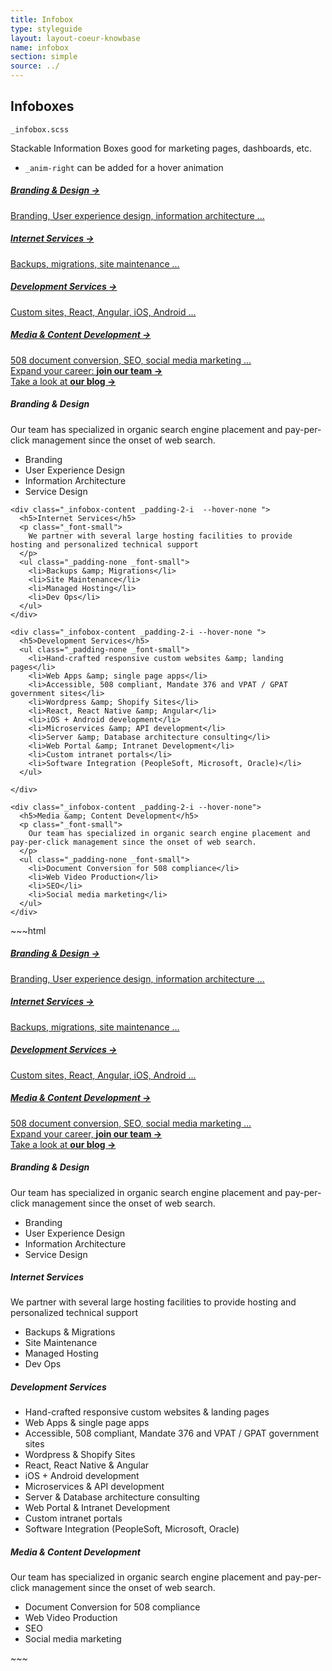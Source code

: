 ```yaml
---
title: Infobox
type: styleguide
layout: layout-coeur-knowbase
name: infobox
section: simple
source: ../
---
```



<main markdown="1">

## Infoboxes

`_infobox.scss`

Stackable Information Boxes good for marketing pages, dashboards, etc.

- `_anim-right` can be added for a hover animation

<div class="_styleguide-example">
  <div class="_infobox _color-bg-white _grid-one _margin-top-2">
    <a href="#" class="_infobox-content ">
      <h5 class="_padding-none">Branding &amp; Design <span class="_anim-right">&rarr;</span></h5>
      Branding, User experience design, information architecture ... 
    </a>
    <a href="#" class="_infobox-content ">
      <h5 class="_padding-none">Internet Services <span class="_anim-right">&rarr;</span></h5>
      Backups, migrations, site maintenance ...
    </a>
    <a href="#" class="_infobox-content ">
      <h5 class="_padding-none">Development Services <span class="_anim-right">&rarr;</span></h5>
      Custom sites, React, Angular, iOS, Android ...
    </a>
    <a href="#" class="_infobox-content ">
      <h5 class="_padding-none">Media &amp; Content Development <span class="_anim-right">&rarr;</span></h5>
      508 document conversion, SEO, social media marketing ...
    </a>
  </div>

  <div class="_infobox _grid-two _margin-top _margin-bottom _color-bg-white">
    <a href="#" class="_infobox-content _padding-2-i _align-center">
      <div>
        Expand your career: <strong> join our team <span class="_anim-right">&rarr;</span> </strong>
      </div>
    </a>
    <a href="#" class="_infobox-content _padding-2-i _align-center">
      <div>
        Take a look at <strong> our blog <span class="_anim-right">&rarr;</span> </strong>
      </div>
    </a>
  </div>

  <div class="_infobox _color-bg-white _grid-two _margin-top-2">
    <div class="_infobox-content _padding-2-i --hover-none ">
     <h5>Branding &amp; Design</h5>
      <p class="_font-small">
        Our team has specialized in organic search engine placement and pay-per-click management since the onset of web search.
      </p>
      <ul class="_padding-none _font-small">
        <li>Branding</li>
        <li>User Experience Design</li>
        <li>Information Architecture</li>
        <li>Service Design</li>
      </ul>
    </div>

    <div class="_infobox-content _padding-2-i  --hover-none ">
      <h5>Internet Services</h5>
      <p class="_font-small">
        We partner with several large hosting facilities to provide hosting and personalized technical support
      </p>
      <ul class="_padding-none _font-small">
        <li>Backups &amp; Migrations</li>
        <li>Site Maintenance</li>
        <li>Managed Hosting</li>
        <li>Dev Ops</li>
      </ul>
    </div>

    <div class="_infobox-content _padding-2-i --hover-none ">
      <h5>Development Services</h5>
      <ul class="_padding-none _font-small">
        <li>Hand-crafted responsive custom websites &amp; landing pages</li>
        <li>Web Apps &amp; single page apps</li>
        <li>Accessible, 508 compliant, Mandate 376 and VPAT / GPAT government sites</li>
        <li>Wordpress &amp; Shopify Sites</li>
        <li>React, React Native &amp; Angular</li>
        <li>iOS + Android development</li>
        <li>Microservices &amp; API development</li>
        <li>Server &amp; Database architecture consulting</li>
        <li>Web Portal &amp; Intranet Development</li>
        <li>Custom intranet portals</li>
        <li>Software Integration (PeopleSoft, Microsoft, Oracle)</li>
      </ul>

    </div>

    <div class="_infobox-content _padding-2-i --hover-none">
      <h5>Media &amp; Content Development</h5>
      <p class="_font-small">
        Our team has specialized in organic search engine placement and pay-per-click management since the onset of web search.
      </p>
      <ul class="_padding-none _font-small">
        <li>Document Conversion for 508 compliance</li>
        <li>Web Video Production</li>
        <li>SEO</li>
        <li>Social media marketing</li>
      </ul>
    </div>
  </div>
</div>
~~~html
<div class="_infobox _color-bg-white _grid-one _margin-top-2">
  <a href="#" class="_infobox-content ">
    <h5 class="_padding-none">Branding &amp; Design <span class="_anim-right">&rarr;</span></h5>
    Branding, User experience design, information architecture ... 
  </a>
  <a href="#" class="_infobox-content ">
    <h5 class="_padding-none">Internet Services <span class="_anim-right">&rarr;</span></h5>
    Backups, migrations, site maintenance ...
  </a>
  <a href="#" class="_infobox-content ">
    <h5 class="_padding-none">Development Services <span class="_anim-right">&rarr;</span></h5>
    Custom sites, React, Angular, iOS, Android ...
  </a>
  <a href="#" class="_infobox-content ">
    <h5 class="_padding-none">Media &amp; Content Development <span class="_anim-right">&rarr;</span></h5>
    508 document conversion, SEO, social media marketing ...
  </a>
</div>









<div class="_infobox _grid-two _margin-top _margin-bottom _color-bg-white">
  <a href="#" class="_infobox-content _padding-2-i _align-center">
    <div>
      Expand your career, <strong> join our team <span class="_anim-right">&rarr;</span> </strong>
    </div>
  </a>
  <a href="#" class="_infobox-content _padding-2-i _align-center">
    <div>
      Take a look at <strong> our blog <span class="_anim-right">&rarr;</span> </strong>
    </div>
  </a>
</div>









<div class="_infobox _color-bg-white _grid-two _margin-top-2">
  <div class="_infobox-content _padding-2-i --hover-none ">
   <h5>Branding &amp; Design</h5>
    <p class="_font-small">
      Our team has specialized in organic search engine placement and pay-per-click management since the onset of web search.
    </p>
    <ul class="_padding-none _font-small">
      <li>Branding</li>
      <li>User Experience Design</li>
      <li>Information Architecture</li>
      <li>Service Design</li>
    </ul>
  </div>

  <div class="_infobox-content _padding-2-i  --hover-none ">
    <h5>Internet Services</h5>
    <p class="_font-small">
      We partner with several large hosting facilities to provide hosting and personalized technical support
    </p>
    <ul class="_padding-none _font-small">
      <li>Backups &amp; Migrations</li>
      <li>Site Maintenance</li>
      <li>Managed Hosting</li>
      <li>Dev Ops</li>
    </ul>
  </div>

  <div class="_infobox-content _padding-2-i --hover-none ">
    <h5>Development Services</h5>
    <ul class="_padding-none _font-small">
      <li>Hand-crafted responsive custom websites &amp; landing pages</li>
      <li>Web Apps &amp; single page apps</li>
      <li>Accessible, 508 compliant, Mandate 376 and VPAT / GPAT government sites</li>
      <li>Wordpress &amp; Shopify Sites</li>
      <li>React, React Native &amp; Angular</li>
      <li>iOS + Android development</li>
      <li>Microservices &amp; API development</li>
      <li>Server &amp; Database architecture consulting</li>
      <li>Web Portal &amp; Intranet Development</li>
      <li>Custom intranet portals</li>
      <li>Software Integration (PeopleSoft, Microsoft, Oracle)</li>
    </ul>

  </div>

  <div class="_infobox-content _padding-2-i --hover-none">
    <h5>Media &amp; Content Development</h5>
    <p class="_font-small">
      Our team has specialized in organic search engine placement and pay-per-click management since the onset of web search.
    </p>
    <ul class="_padding-none _font-small">
      <li>Document Conversion for 508 compliance</li>
      <li>Web Video Production</li>
      <li>SEO</li>
      <li>Social media marketing</li>
    </ul>
  </div>
</div>
~~~


</main>